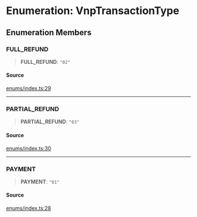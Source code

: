# Enumeration: VnpTransactionType

## Enumeration Members

### FULL\_REFUND

> **FULL\_REFUND**: `"02"`

#### Source

[enums/index.ts:29](https://github.com/lehuygiang28/vnpay/blob/ffb3f1a6e2e5cee6cec7ba4f806a92950f9f7872/src/enums/index.ts#L29)

***

### PARTIAL\_REFUND

> **PARTIAL\_REFUND**: `"03"`

#### Source

[enums/index.ts:30](https://github.com/lehuygiang28/vnpay/blob/ffb3f1a6e2e5cee6cec7ba4f806a92950f9f7872/src/enums/index.ts#L30)

***

### PAYMENT

> **PAYMENT**: `"01"`

#### Source

[enums/index.ts:28](https://github.com/lehuygiang28/vnpay/blob/ffb3f1a6e2e5cee6cec7ba4f806a92950f9f7872/src/enums/index.ts#L28)
